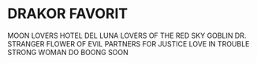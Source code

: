 # DRAKOR FAVORIT 
MOON LOVERS
HOTEL DEL LUNA
LOVERS OF THE RED SKY
GOBLIN
DR. STRANGER
FLOWER OF EVIL
PARTNERS FOR JUSTICE
LOVE IN TROUBLE
STRONG WOMAN DO BOONG SOON

